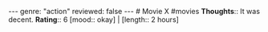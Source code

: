 --- genre: "action" reviewed: false --- # Movie X #movies **Thoughts**:: It was decent. **Rating**:: 6 [mood:: okay] | [length:: 2 hours]